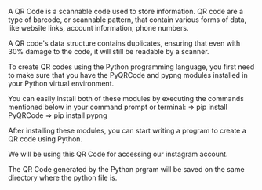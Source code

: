 A QR Code is a scannable code used to store information. QR code are a type of barcode, or scannable pattern, that contain various forms of data, like website links, account information, phone numbers.

 A QR code's data structure contains duplicates, ensuring that even with 30% damage to the code, it will still be readable by a scanner.

To create QR codes using the Python programming language, you first need to make sure that you have the PyQRCode and pypng modules installed in your Python virtual environment. 

You can easily install both of these modules by executing the commands mentioned below in your command prompt or terminal:
        => pip install PyQRCode
        => pip install pypng

After installing these modules, you can start writing a program to create a QR code using Python.

We will be using this QR Code for accessing our instagram account.

The QR Code generated by the Python prgram will be saved on the same directory where the python file is.